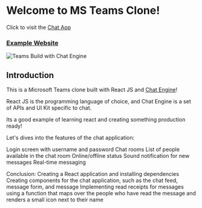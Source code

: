 # Welcome to MS Teams Clone!

Click to visit the [Chat App](https://chatappvs.netlify.app/)

### [Example Website](https://chat-app-jsmastery.netlify.app)

![Teams Build with Chat Engine](https://i.ibb.co/vDhx8Md/Whats-App-Image-2021-01-26-at-02-01-43.jpg)

## Introduction

This is a Microsoft Teams clone built with React JS and [Chat Engine](https://chatengine.io)!

React JS is the programming language of choice, and Chat Engine is a set of APIs and UI Kit specific to chat.

Its a good example of learning react and creating something production ready!

Let's  dives into the features of the chat application:

Login screen with username and password
Chat rooms
List of people available in the chat room
Online/offline status
Sound notification for new messages
Real-time messaging

Conclusion: 
Creating a React application and installing dependencies
Creating components for the chat application, such as the chat feed, message form, and message
Implementing read receipts for messages using a function that maps over the people who have read the message and renders a small icon next to their name

